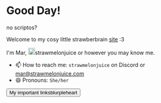 # Good Day!

<span class="sociallinks">no scriptos?</span>

Welcome to my cosy little strawberbrain [site](/p/abt-site) <imgmote>:3</imgmote>



I'm Mar, <hl-img src="https://avatars.githubusercontent.com/u/101558380?s=400&u=aa8f776b3e11f02130575d1b46851cca05a0c981&v=4" style="height: 18px" alt="small Mar self-portrait"><img img src="https://avatars.githubusercontent.com/u/101558380?s=400&u=aa8f776b3e11f02130575d1b46851cca05a0c981&v=4" height="18px" alt="small Mar self-portrait"></hl-img>strawmelonjuice or however you may know me.
- 📫 How to reach me: `strawmelonjuice` on Discord or [mar@strawmelonjuice.com](mailto:mar@strawmelonjuice.com)
- 😄 Pronouns: `She/her`



<a href="/p/links"><button>My important links<imgmote>blurpleheart</imgmote></button></a>